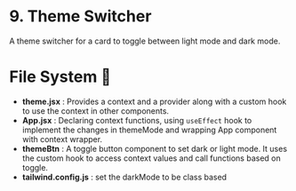 # 9. Theme Switcher

A theme switcher for a card to toggle between light mode and dark mode.

# File System 📁
- **theme.jsx** : Provides a context and a provider along with a custom hook to use the context in other components.
- **App.jsx** : Declaring context functions, using `useEffect` hook to implement the changes in themeMode and wrapping App component with context wrapper.
- **themeBtn** : A toggle button component to set dark or light mode. It uses the custom hook to access context values and call functions based on toggle.
- **tailwind.config.js** : set the darkMode to be class based